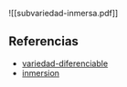 ![[subvariedad-inmersa.pdf]]

## Referencias
- [variedad-diferenciable](./variedad-diferenciable.md)
- [inmersion](./inmersion.md)
